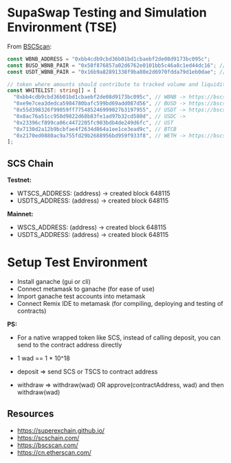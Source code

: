# SupaSwap Testing and Simulation Environment (TSE)

From [BSCScan](https://bscscan.com/):

```typescript
const WBNB_ADDRESS = "0xbb4cdb9cbd36b01bd1cbaebf2de08d9173bc095c";
const BUSD_WBNB_PAIR = "0x58f876857a02d6762e0101bb5c46a8c1ed44dc16"; // created block 589414
const USDT_WBNB_PAIR = "0x16b9a82891338f9ba80e2d6970fdda79d1eb0dae"; // created block 648115

// token where amounts should contribute to tracked volume and liquidity
const WHITELIST: string[] = [
  "0xbb4cdb9cbd36b01bd1cbaebf2de08d9173bc095c", // WBNB -> https://bscscan.com/address/0xbb4cdb9cbd36b01bd1cbaebf2de08d9173bc095c#code
  "0xe9e7cea3dedca5984780bafc599bd69add087d56", // BUSD -> https://bscscan.com/address/0xe9e7cea3dedca5984780bafc599bd69add087d56#code
  "0x55d398326f99059ff775485246999027b3197955", // USDT -> https://bscscan.com/address/0x55d398326f99059ff775485246999027b3197955#code
  "0x8ac76a51cc950d9822d68b83fe1ad97b32cd580d", // USDC ->
  "0x23396cf899ca06c4472205fc903bdb4de249d6fc", // UST
  "0x7130d2a12b9bcbfae4f2634d864a1ee1ce3ead9c", // BTCB
  "0x2170ed0880ac9a755fd29b2688956bd959f933f8", // WETH -> https://bscscan.com/address/0x2170ed0880ac9a755fd29b2688956bd959f933f8#code
];
```

## SCS Chain

**Testnet:**

- WTSCS_ADDRESS: (address) -> created block 648115
- USDTS_ADDRESS: (address) -> created block 648115

**Mainnet:**

- WSCS_ADDRESS: (address) -> created block 648115
- USDTS_ADDRESS: (address) -> created block 648115

# Setup Test Environment

- Install ganache (gui or cli)
- Connect metamask to ganache (for ease of use)
- Import ganache test accounts into metamask
- Connect Remix IDE to metamask (for compiling, deploying and testing of contracts)

**PS:**

- For a native wrapped token like SCS, instead of calling deposit, you can send to the contract address directly

- 1 wad == 1 \* 10^18

- deposit => send SCS or TSCS to contract address
- withdraw => withdraw(wad) OR approve(contractAddress, wad) and then withdraw(wad)

## Resources

- https://superexchain.github.io/
- https://scschain.com/
- https://bscscan.com/
- https://cn.etherscan.com/
